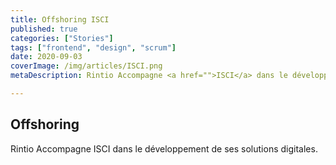 ```yaml
---
title: Offshoring ISCI
published: true
categories: ["Stories"]
tags: ["frontend", "design", "scrum"]
date: 2020-09-03
coverImage: /img/articles/ISCI.png
metaDescription: Rintio Accompagne <a href="">ISCI</a> dans le développement de ses solutions Comptables.

---
```


## Offshoring 

Rintio Accompagne ISCI dans le développement de ses solutions digitales.
